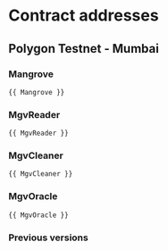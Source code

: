# Contract addresses

## Polygon Testnet - Mumbai

### Mangrove

```
{{ Mangrove }}
```

### MgvReader

```
{{ MgvReader }}
```

### MgvCleaner

```
{{ MgvCleaner }}
```

### MgvOracle

```
{{ MgvOracle }}
```

### Previous versions

